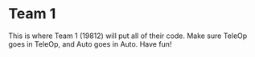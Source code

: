 # Team 1
This is where Team 1 (19812) will put all of their code. Make sure TeleOp goes in TeleOp, and Auto goes in Auto. Have fun!
